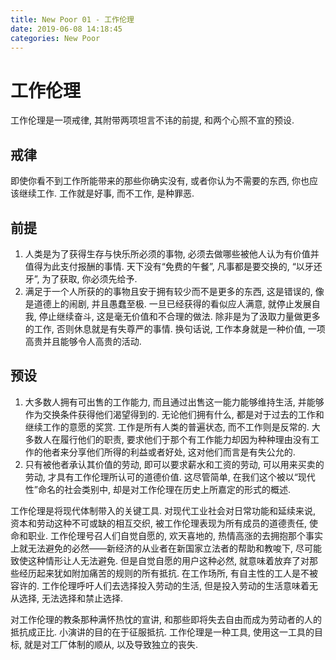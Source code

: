 ```yaml
---
title: New Poor 01 - 工作伦理
date: 2019-06-08 14:18:45
categories: New Poor
---
```

# 工作伦理

<!--more-->

工作伦理是一项戒律, 其附带两项坦言不讳的前提, 和两个心照不宣的预设.

## 戒律

即使你看不到工作所能带来的那些你确实没有, 或者你认为不需要的东西, 你也应该继续工作. 工作就是好事, 而不工作, 是种罪恶.

## 前提

1. 人类是为了获得生存与快乐所必须的事物, 必须去做哪些被他人认为有价值并值得为此支付报酬的事情.  天下没有“免费的午餐”, 凡事都是要交换的, “以牙还牙”, 为了获取, 你必须先给予.
2. 满足于一个人所获的的事物且安于拥有较少而不是更多的东西, 这是错误的, 像是道德上的闹剧, 并且愚蠢至极. 一旦已经获得的看似应人满意, 就停止发展自我, 停止继续奋斗, 这是毫无价值和不合理的做法. 除非是为了汲取力量做更多的工作, 否则休息就是有失尊严的事情. 换句话说, 工作本身就是一种价值, 一项高贵并且能够令人高贵的活动.

## 预设

1. 大多数人拥有可出售的工作能力, 而且通过出售这一能力能够维持生活, 并能够作为交换条件获得他们渴望得到的. 无论他们拥有什么, 都是对于过去的工作和继续工作的意愿的奖赏. 工作是所有人类的普遍状态, 而不工作则是反常的. 大多数人在履行他们的职责, 要求他们于那个有工作能力却因为种种理由没有工作的他者来分享他们所得的利益或者好处, 这对他们而言是有失公允的.
2. 只有被他者承认其价值的劳动, 即可以要求薪水和工资的劳动, 可以用来买卖的劳动, 才具有工作伦理所认可的道德价值. 这尽管简单, 在我们这个被以“现代性”命名的社会类别中, 却是对工作伦理在历史上所嘉定的形式的概述.

工作伦理是将现代体制带入的关键工具. 对现代工业社会对日常功能和延续来说, 资本和劳动这种不可或缺的相互交织, 被工作伦理表现为所有成员的道德责任, 使命和职业. 工作伦理号召人们自觉自愿的, 欢天喜地的, 热情高涨的去拥抱那个事实上就无法避免的必然——新经济的从业者在新国家立法者的帮助和教唆下, 尽可能致使这种情形让人无法避免. 但是自觉自愿的用户这种必然, 就意味着放弃了对那些经历起来犹如附加痛苦的规则的所有抵抗. 在工作场所, 有自主性的工人是不被容许的. 工作伦理呼吁人们去选择投入劳动的生活, 但是投入劳动的生活意味着无从选择, 无法选择和禁止选择.

对工作伦理的教条那种满怀热忱的宣讲, 和那些即将失去自由而成为劳动者的人的抵抗成正比. 小演讲的目的在于征服抵抗. 工作伦理是一种工具, 使用这一工具的目标, 就是对工厂体制的顺从, 以及导致独立的丧失.